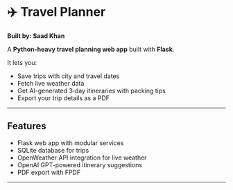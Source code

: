 # ✈️ Travel Planner

**Built by: Saad Khan**

A **Python-heavy travel planning web app** built with **Flask**.  

It lets you:
- Save trips with city and travel dates
- Fetch live weather data
- Get AI-generated 3‑day itineraries with packing tips
- Export your trip details as a PDF

---

## Features
- Flask web app with modular services  
- SQLite database for trips  
- OpenWeather API integration for live weather  
- OpenAI GPT-powered itinerary suggestions  
- PDF export with FPDF  

---

